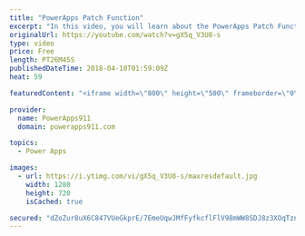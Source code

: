 ```yaml
---
title: "PowerApps Patch Function"
excerpt: "In this video, you will learn about the PowerApps Patch Function using a custom gallery and SharePoint lists. Even if you are already an expert on patching SharePoint you will enjoy the little tricks taught for using a gallery to edit items.  PowerApps Consulting https://www.PowerApps911.com"
originalUrl: https://youtube.com/watch?v=gX5q_V3U8-s
type: video
price: Free
length: PT26M45S
publishedDateTime: 2018-04-10T01:59:09Z
heat: 59

featuredContent: "<iframe width=\"800\" height=\"500\" frameborder=\"0\" src=\"https://www.youtube.com/embed/gX5q_V3U8-s\" allow=\"accelerometer; autoplay; encrypted-media; gyroscope; picture-in-picture\" allowfullscreen></iframe>"

provider:
  name: PowerApps911
  domain: powerapps911.com

topics:
  - Power Apps

images:
  - url: https://i.ytimg.com/vi/gX5q_V3U8-s/maxresdefault.jpg
    width: 1280
    height: 720
    isCached: true

secured: "dZoZur8uX6C847VUeGkprE/7EmeUqwJMfFyfkcflFlV98mWW8SDJ8z3XOqTzn0xByT29+itnzDRM3w6Mw6VI90huLiXLxGFhMDFr3GIyZifVd5O5Eoc2uve50CrBcm4vqf/o0w1MmxyLJ3aNi0lPk86+AhFYb/gTfZWYJWknCjnX0MYon2ynesaPbQUy57bSkLee16RBjKOTfwBXHQZO4Q04ZFAzGX42DodVFRDQhMJC8A2YbVO2TbvJp0W32fgCep6VlXZ1Nk494YagM9ITvmn3dO22+sLZoPPFW7SbUnWuHNVw4CnjwnrGr9ZJwIrKUezQH70txJ78hp1olgV6TV/XYlGmWPTrEWe1CPBlzZv3Hglv1vZGjs33TrUKt3xbRX7sFvW6zhVy4MpQZfoAn3OYXhEGKxAuZaWAw3KXKUE=;8XqCx0TxoYvGZQl5+1fDNw=="
---
```


